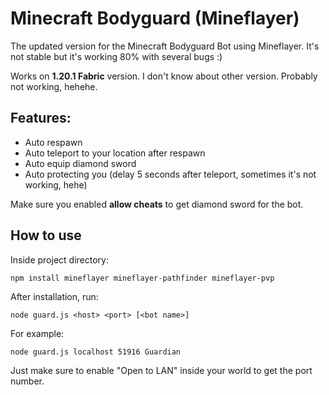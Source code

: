 # Minecraft Bodyguard (Mineflayer)
The updated version for the Minecraft Bodyguard Bot using Mineflayer. It's not stable but it's working 80% with several bugs :)

Works on **1.20.1 Fabric** version. I don't know about other version. Probably not working, hehehe.

## Features:
- Auto respawn
- Auto teleport to your location after respawn
- Auto equip diamond sword
- Auto protecting you (delay 5 seconds after teleport, sometimes it's not working, hehe)

Make sure you enabled **allow cheats** to get diamond sword for the bot.

## How to use
Inside project directory:
```
npm install mineflayer mineflayer-pathfinder mineflayer-pvp
```

After installation, run:
```
node guard.js <host> <port> [<bot name>]
```
For example:
```
node guard.js localhost 51916 Guardian
```
Just make sure to enable "Open to LAN" inside your world to get the port number.
